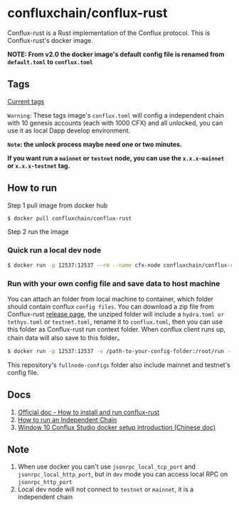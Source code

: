 # confluxchain/conflux-rust

Conflux-rust is a Rust implementation of the Conflux protocol.
This is Conflux-rust's docker image.

**NOTE: From v2.0 the docker image's default config file is renamed from `default.toml` to `conflux.toml`**

## Tags

[Current tags](https://hub.docker.com/r/confluxchain/conflux-rust/tags)

`Warning`: These tags image's `conflux.toml` will config a independent chain with 10 genesis accounts (each with 1000 CFX) and all unlocked, you can use it as local Dapp develop environment. 

**`Note`: the unlock process maybe need one or two minutes.**

**If you want run a `mainnet` or `testnet` node, you can use the `x.x.x-mainnet` or `x.x.x-testnet` tag.**

## How to run

Step 1 pull image from docker hub

```sh
$ docker pull confluxchain/conflux-rust
```

Step 2 run the image

### Quick run a local dev node

```sh
$ docker run -p 12537:12537 --rm --name cfx-node confluxchain/conflux-rust
```

### Run with your own config file and save data to host machine

You can attach an folder from local machine to container, which folder should contain conflux `config files`. You can download a zip file from Conflux-rust [release page](https://github.com/Conflux-Chain/conflux-rust/releases), the unziped folder will include a `hydra.toml or tethys.toml` or `testnet.toml`, rename it to `conflux.toml`, then you can use this folder as Conflux-rust run context folder. When conflux client runs up, chain data will also save to this folder。

```sh
$ docker run -p 12537:12537 -v /path-to-your-config-folder:/root/run --name cfx-node confluxchain/conflux-rust
```

This repository's `fullnode-configs` folder also include mainnet and testnet's config file.

## Docs

1. [Official doc - How to install and run conflux-rust](https://developer.conflux-chain.org/docs/conflux-doc/docs/get_started)
2. [How to run an Independent Chain](https://developer.conflux-chain.org/docs/conflux-doc/docs/independent_chain)
3. [Window 10 Conflux Studio docker setup introduction (Chinese doc)](https://forum.conflux.fun/t/topic/4280)

## Note

1. When use docker you can't use `jsonrpc_local_tcp_port` and `jsonrpc_local_http_port`, but in `dev` mode you can access local RPC on `jsonrpc_http_port`
2. Local dev node will not connect to `testnet` or `mainnet`, it is a independent chain

